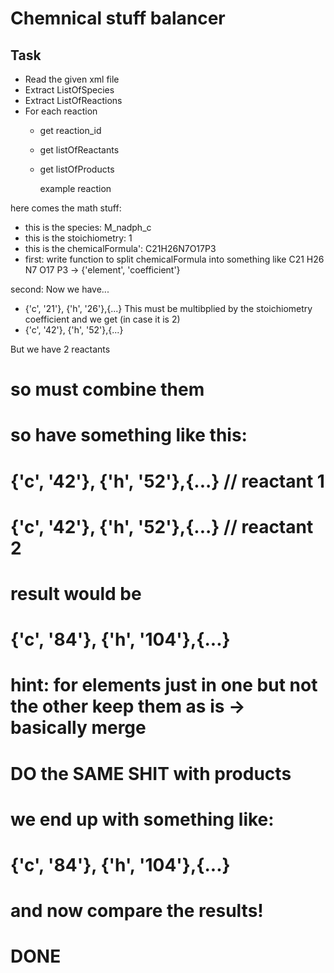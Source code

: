 # Chemnical stuff balancer

## Task

- Read the given xml file
- Extract ListOfSpecies
- Extract ListOfReactions
- For each reaction
  - get reaction_id
  - get listOfReactants
  - get listOfProducts

    example reaction
    <reaction fast="false" lowerFluxBound="cobra_0_bound" upperFluxBound="cobra_default_ub" id="R_AICARTf" metaid="R_AICARTf" name="AICAR transformylase" reversible="false" sboTerm="SBO:0000375">
        <listOfReactants>
            <speciesReference constant="true" sboTerm="SBO:0000010" species="M_aicar_d" stoichiometry="2"/>
            <speciesReference constant="true" sboTerm="SBO:0000010" species="M_mthf_d" stoichiometry="2"/>
        </listOfReactants>
        <listOfProducts>
            <speciesReference constant="true" sboTerm="SBO:0000011" species="M_faicar_d" stoichiometry="1"/>
            <speciesReference constant="true" sboTerm="SBO:0000011" species="M_thf_d" stoichiometry="1"/>
            <speciesReference constant="true" sboTerm="SBO:0000011" species="M_h_d" stoichiometry="2"/>
        </listOfProducts>
    </reaction>


here comes the math stuff:
- this is the species: M_nadph_c
- this is the stoichiometry: 1
- this is the chemicalFormula': C21H26N7O17P3
- first: write function to split chemicalFormula into something like C21 H26 N7 O17 P3 -> {'element', 'coefficient'}

second:
Now we have...
-  {'c', '21'}, {'h', '26'},{...}
This must be multibplied by the stoichiometry coefficient and we get (in case it is 2)
- {'c', '42'}, {'h', '52'},{...}

But we have 2 reactants
# so must combine them
# so have something like this:
#    {'c', '42'}, {'h', '52'},{...} // reactant 1
#    {'c', '42'}, {'h', '52'},{...} // reactant 2

# result would be
# {'c', '84'}, {'h', '104'},{...}
# hint: for elements just in one but not the other keep them as is -> basically merge


# DO the SAME SHIT with products
# we end up with something like:
# {'c', '84'}, {'h', '104'},{...}


# and now compare the results!
# DONE
